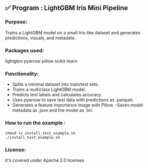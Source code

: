 ## ✅ Program : LightGBM Iris Mini Pipeline

### Purpose:
Trains a LightGBM model on a small Iris-like dataset and generates predictions, visuals, and metadata.

### Packages used:
lightgbm pyarrow pillow scikit-learn

### Functionality:
- Splits a minimal dataset into train/test sets.
- Trains a multiclass LightGBM model.
- Predicts test labels and calculates accuracy.
- Uses pyarrow to save test data with predictions as .parquet.
- Generates a feature importance image with Pillow.
 -Saves model metadata as .json and the model as .txt.

### How to run the example :
```
chmod +x install_test_example.sh
./install_test_example.sh 
```
### License:
It's covered under Apache 2.0 licenses


